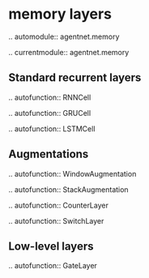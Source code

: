 memory layers
==========================

.. automodule:: agentnet.memory

.. currentmodule:: agentnet.memory


Standard recurrent layers
--------------------------

.. autofunction:: RNNCell

.. autofunction:: GRUCell

.. autofunction:: LSTMCell

Augmentations
-------------------------

.. autofunction:: WindowAugmentation

.. autofunction:: StackAugmentation

.. autofunction:: CounterLayer

.. autofunction:: SwitchLayer

Low-level layers
------------------------

.. autofunction:: GateLayer